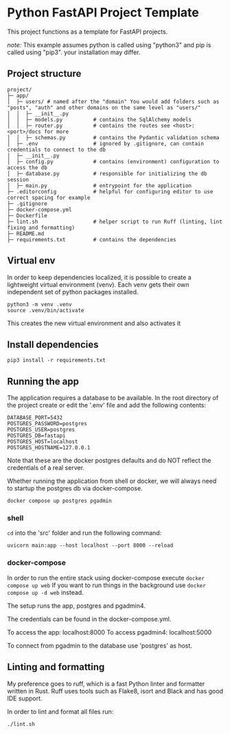 # Python FastAPI Project Template
This project functions as a template for FastAPI projects. 

*note:* This example assumes python is called using "python3" and pip is called using "pip3". your installation may differ.

## Project structure
```
project/
├─ app/
│  ├─ users/ # named after the "domain" You would add folders such as "posts", "auth" and other domains on the same level as "users/"
│  │  ├─ __init__.py
│  │  ├─ models.py          # contains the SqlAlchemy models
│  │  ├─ router.py          # contains the routes see <host>:<port>/docs for more
│  │  ├─ schemas.py         # contains the Pydantic validation schema
│  ├─ .env                  # ignored by .gitignore, can contain credentials to connect to the db
│  ├─ __init__.py
│  ├─ config.py             # contains (environment) configuration to access the db
│  ├─ database.py           # responsible for initializing the db session
│  ├─ main.py               # entrypoint for the application
├─ .editorconfig            # helpful for configuring editor to use correct spacing for example
├─ .gitignore               
├─ docker-compose.yml
├─ Dockerfile
├─ lint.sh                  # helper script to run Ruff (linting, lint fixing and formatting)
├─ README.md
├─ requirements.txt         # contains the dependencies
```

## Virtual env
In order to keep dependencies localized, it is possible to create a lightweight virtual environment (venv). 
Each venv gets their own independent set of python packages installed.

```shell
python3 -m venv .venv
source .venv/bin/activate
```

This creates the new virtual environment and also activates it

## Install dependencies
```
pip3 install -r requirements.txt
```

## Running the app
The application requires a database to be available.
In the root directory of the project create or edit the '.env' file and add the following contents:

```
DATABASE_PORT=5432
POSTGRES_PASSWORD=postgres
POSTGRES_USER=postgres
POSTGRES_DB=fastapi
POSTGRES_HOST=localhost
POSTGRES_HOSTNAME=127.0.0.1
```
Note that these are the docker postgres defaults and do NOT reflect the credentials of a real server.

Whether running the application from shell or docker, we will always need to startup the postgres db via docker-compose.

```shell
docker compose up postgres pgadmin
```

### shell
`cd` into the 'src' folder and run the following command:

```shell
uvicorn main:app --host localhost --port 8000 --reload
```

### docker-compose
In order to run the entire stack using docker-compose execute `docker compose up web`
If you want to run things in the background use `docker compose up -d web` instead.

The setup runs the app, postgres and pgadmin4.

The credentials can be found in the docker-compose.yml.

To access the app: localhost:8000
To access pgadmin4: localhost:5000

To connect from pgadmin to the database use 'postgres' as host.

## Linting and formatting
My preference goes to ruff, which is a fast Python linter and formatter written in Rust.
Ruff uses tools such as Flake8, isort and Black and has good IDE support.

In order to lint and format all files run: 

```shell
./lint.sh
```
